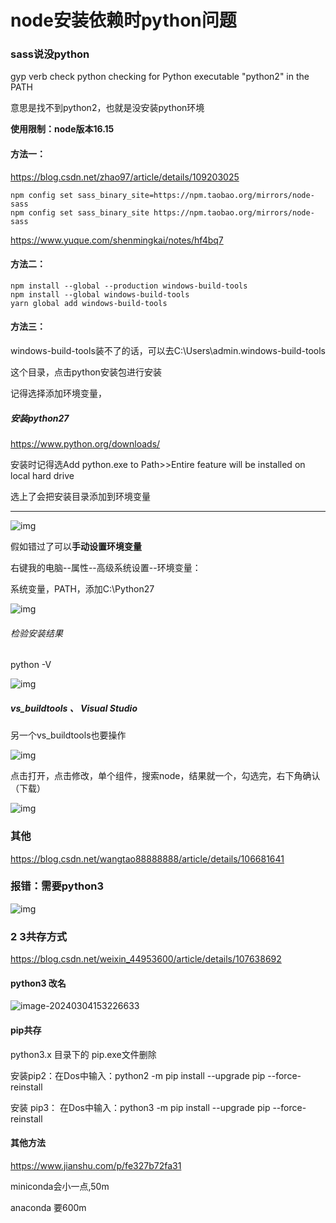 # node安装依赖时python问题

### sass说没python

gyp verb check python checking for Python executable "python2" in the PATH

意思是找不到python2，也就是没安装python环境

**使用限制：node版本16.15**

#### 方法一：

https://blog.csdn.net/zhao97/article/details/109203025

```plain
npm config set sass_binary_site=https://npm.taobao.org/mirrors/node-sass
npm config set sass_binary_site https://npm.taobao.org/mirrors/node-sass
```

https://www.yuque.com/shenmingkai/notes/hf4bq7

#### 方法二：

```plain
npm install --global --production windows-build-tools
npm install --global windows-build-tools
yarn global add windows-build-tools
```

#### 方法三：

windows-build-tools装不了的话，可以去C:\Users\admin\.windows-build-tools

这个目录，点击python安装包进行安装

记得选择添加环境变量，

##### 安装python27

https://www.python.org/downloads/

安装时记得选Add python.exe to Path>>Entire feature will be installed on local hard drive

选上了会把安装目录添加到环境变量



------

![img](https://raw.githubusercontent.com/xxxsjan/pic-bed/main/202304291744719.png)

假如错过了可以**手动设置环境变量**

右键我的电脑--属性--高级系统设置--环境变量：

系统变量，PATH，添加C:\Python27

![img](https://raw.githubusercontent.com/xxxsjan/pic-bed/main/202304291743071.png)

###### 检验安装结果

python -V

![img](https://raw.githubusercontent.com/xxxsjan/pic-bed/main/202304291744819.png)



##### vs_buildtools 、 Visual Studio

另一个vs_buildtools也要操作

![img](https://raw.githubusercontent.com/xxxsjan/pic-bed/main/202304291744148.png)

点击打开，点击修改，单个组件，搜索node，结果就一个，勾选完，右下角确认（下载）

![img](https://raw.githubusercontent.com/xxxsjan/pic-bed/main/202304291744405.png)





### 其他

https://blog.csdn.net/wangtao88888888/article/details/106681641



### 报错：需要python3



![img](https://raw.githubusercontent.com/xxxsjan/pic-bed/main/202304291744923.png)



### 2 3共存方式

https://blog.csdn.net/weixin_44953600/article/details/107638692





#### python3 改名

![image-20240304153226633](https://raw.githubusercontent.com/xxxsjan/pic-bed/main/image-20240304153226633.png)

#### pip共存

python3.x 目录下的 pip.exe文件删除

安装pip2：在Dos中输入：python2 -m pip install --upgrade pip --force-reinstall

安装 pip3： 在Dos中输入：python3 -m pip install --upgrade pip --force-reinstall 



#### 其他方法

https://www.jianshu.com/p/fe327b72fa31

miniconda会小一点,50m

anaconda 要600m